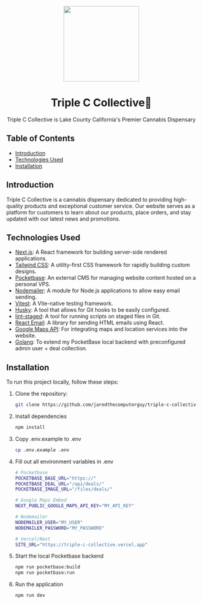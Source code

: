 <p align="center">
  <img src="https://triple-c-collective.vercel.app/_next/image?url=%2F_next%2Fstatic%2Fmedia%2Flogo.80aa9f42.png&w=3840&q=75" width="200px" />
</p>

<h1 align="center">Triple C Collective🌿</h1>

<p align="center">Triple C Collective is Lake County California's Premier Cannabis Dispensary</p>

## Table of Contents

- [Introduction](#introduction)
- [Technologies Used](#technologies-used)
- [Installation](#installation)

## Introduction

Triple C Collective is a cannabis dispensary dedicated to providing high-quality products and exceptional customer service. Our website serves as a platform for customers to learn about our products, place orders, and stay updated with our latest news and promotions.

## Technologies Used

- [Next.js](https://nextjs.org/): A React framework for building server-side rendered applications.
- [Tailwind CSS](https://tailwindcss.com/): A utility-first CSS framework for rapidly building custom designs.
- [Pocketbase](https://pocketbase.io/): An external CMS for managing website content hosted on a personal VPS.
- [Nodemailer](https://nodemailer.com/): A module for Node.js applications to allow easy email sending.
- [Vitest](https://vitest.dev/): A Vite-native testing framework.
- [Husky](https://typicode.github.io/husky/): A tool that allows for Git hooks to be easily configured.
- [lint-staged](https://github.com/lint-staged/lint-staged): A tool for running scripts on staged files in Git.
- [React Email](https://react.email/): A library for sending HTML emails using React.
- [Google Maps API](https://developers.google.com/maps): For integrating maps and location services into the website.
- [Golang](https://go.dev/): To extend my PocketBase local backend with preconfigured admin user + deal collection.

## Installation

To run this project locally, follow these steps:

1. Clone the repository:

   ```bash
   git clone https://github.com/jaredthecomputerguy/triple-c-collective.git
   ```

2. Install dependencies

   ```bash
   npm install
   ```

3. Copy .env.example to .env

   ```bash
   cp .env.example .env
   ```

4. Fill out all environment variables in .env

   ```bash
   # Pocketbase 
   POCKETBASE_BASE_URL="https://"
   POCKETBASE_DEAL_URL="/api/deals/"
   POCKETBASE_IMAGE_URL="/files/deals/"

   # Google Maps Embed
   NEXT_PUBLIC_GOOGLE_MAPS_API_KEY="MY_API_KEY"

   # Nodemailer
   NODEMAILER_USER="MY_USER"
   NODEMAILER_PASSWORD="MY_PASSWORD"

   # Vercel/Next
   SITE_URL="https://triple-c-collective.vercel.app"
   ```
5. Start the local Pocketbase backend

   ```bash
   npm run pocketbase:build
   npm run pocketbase:run
   ```

6. Run the application

   ```bash
   npm run dev
   ```
